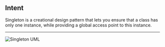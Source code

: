 ## Intent

Singleton is a creational design pattern that lets you ensure that a class has only one instance, while providing a global access point to this instance.

***

![Singleton UML](https://github.com/muarshad01/Java-Design-Patterns/blob/main/Diagrams/siterator/singleton.png)

